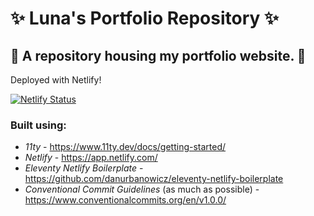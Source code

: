# :sparkles: Luna's Portfolio Repository :sparkles:

## :crescent_moon: A repository housing my portfolio website. :crescent_moon:

Deployed with Netlify!

[![Netlify Status](https://api.netlify.com/api/v1/badges/f4fcede9-6692-42f7-a0a1-7a187088de28/deploy-status)](https://app.netlify.com/sites/lunabeedev/deploys)

### Built using:

* *11ty* - https://www.11ty.dev/docs/getting-started/
* *Netlify* - https://app.netlify.com/
* *Eleventy Netlify Boilerplate* - https://github.com/danurbanowicz/eleventy-netlify-boilerplate
* *Conventional Commit Guidelines* (as much as possible) - https://www.conventionalcommits.org/en/v1.0.0/

